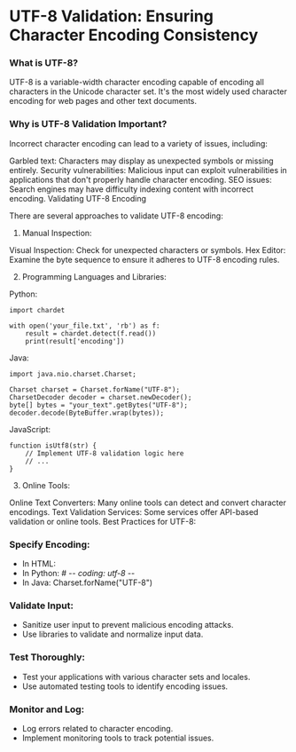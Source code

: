 # UTF-8 Validation: Ensuring Character Encoding Consistency

### What is UTF-8?

UTF-8 is a variable-width character encoding capable of encoding all characters in the Unicode character set. It's the most widely used character encoding for web pages and other text documents.

### Why is UTF-8 Validation Important?

Incorrect character encoding can lead to a variety of issues, including:

Garbled text: Characters may display as unexpected symbols or missing entirely.
Security vulnerabilities: Malicious input can exploit vulnerabilities in applications that don't properly handle character encoding.
SEO issues: Search engines may have difficulty indexing content with incorrect encoding.
Validating UTF-8 Encoding

There are several approaches to validate UTF-8 encoding:

1. Manual Inspection:

Visual Inspection: Check for unexpected characters or symbols.
Hex Editor: Examine the byte sequence to ensure it adheres to UTF-8 encoding rules.

2. Programming Languages and Libraries:

Python:
```
import chardet

with open('your_file.txt', 'rb') as f:
    result = chardet.detect(f.read())
    print(result['encoding'])
```

Java:
```
import java.nio.charset.Charset;

Charset charset = Charset.forName("UTF-8");
CharsetDecoder decoder = charset.newDecoder();
byte[] bytes = "your_text".getBytes("UTF-8");
decoder.decode(ByteBuffer.wrap(bytes));
```

JavaScript:
```
function isUtf8(str) {
    // Implement UTF-8 validation logic here
    // ...
}
```

3. Online Tools:

Online Text Converters: Many online tools can detect and convert character encodings.
Text Validation Services: Some services offer API-based validation or online tools.
Best Practices for UTF-8:

### Specify Encoding:
* In HTML: <meta charset="UTF-8">
* In Python: # -*- coding: utf-8 -*-
* In Java: Charset.forName("UTF-8")

### Validate Input:
* Sanitize user input to prevent malicious encoding attacks.
* Use libraries to validate and normalize input data.

### Test Thoroughly:
* Test your applications with various character sets and locales.
* Use automated testing tools to identify encoding issues.

### Monitor and Log:
* Log errors related to character encoding.
* Implement monitoring tools to track potential issues.

